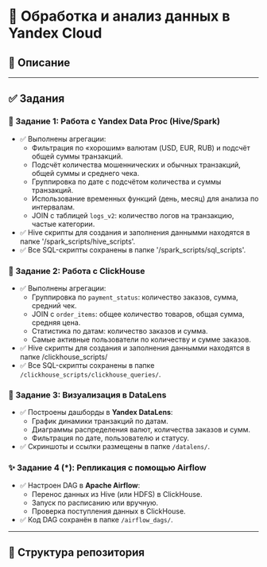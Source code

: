# 🧠 Обработка и анализ данных в Yandex Cloud

## 📌 Описание

---

## ✅ Задания

### 🔷 Задание 1: Работа с Yandex Data Proc (Hive/Spark)

- ✅ Выполнены агрегации:
  - Фильтрация по «хорошим» валютам (USD, EUR, RUB) и подсчёт общей суммы транзакций.
  - Подсчёт количества мошеннических и обычных транзакций, общей суммы и среднего чека.
  - Группировка по дате с подсчётом количества и суммы транзакций.
  - Использование временных функций (день, месяц) для анализа по интервалам.
  - JOIN с таблицей `logs_v2`: количество логов на транзакцию, частые категории.
- ✅ Hive скрипты для создания и заполнения даннымми находятся в папке '/spark_scripts/hive_scripts'.
- ✅ Все SQL-скрипты сохранены в папке '/spark_scripts/sql_scripts'.

### 🔷 Задание 2: Работа с ClickHouse

- ✅ Выполнены агрегации:
  - Группировка по `payment_status`: количество заказов, сумма, средний чек.
  - JOIN с `order_items`: общее количество товаров, общая сумма, средняя цена.
  - Статистика по датам: количество заказов и сумма.
  - Самые активные пользователи по количеству и сумме заказов.
- ✅ Hive скрипты для создания и заполнения даннымми находятся в папке /clickhouse_scripts/
- ✅ Все SQL-скрипты сохранены в папке `/clickhouse_scripts/clickhouse_queries/`.

### 🔷 Задание 3: Визуализация в DataLens

- ✅ Построены дашборды в **Yandex DataLens**:
  - График динамики транзакций по датам.
  - Диаграммы распределения валют, количества заказов и сумм.
  - Фильтрация по дате, пользователю и статусу.
- ✅ Скриншоты и ссылки размещены в папке `/datalens/`.

### ✨ Задание 4 (*): Репликация с помощью Airflow

- ✅ Настроен DAG в **Apache Airflow**:
  - Перенос данных из Hive (или HDFS) в ClickHouse.
  - Запуск по расписанию или вручную.
  - Проверка поступления данных в ClickHouse.
- ✅ Код DAG сохранён в папке `/airflow_dags/`.

---

## 📂 Структура репозитория

